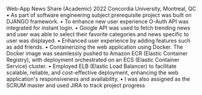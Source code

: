 Web-App News Share (Academic) 2022
Concordia University, Montreal, QC
• As part of software engineering subject prerequisite project was built on DJANGO framework.
• To enhance new user experience O-Auth API was integrated for instant login.
• Google API was used to fetch trending news and user was able to select their favorite categories and news specific to user was
displayed.
• Enhanced user experience by adding features such as add friends.
• Containerizing the web application using Docker. The Docker image was seamlessly pushed to Amazon ECR (Elastic Container
Registry), with deployment orchestrated on an ECS (Elastic Container Service) cluster.
• Employed ELB (Elastic Load Balancer) to facilitate scalable, reliable, and cost-effective deployment, enhancing the web
application's responsiveness and availability.
• I was also assigned as the SCRUM master and used JIRA to track project progress
